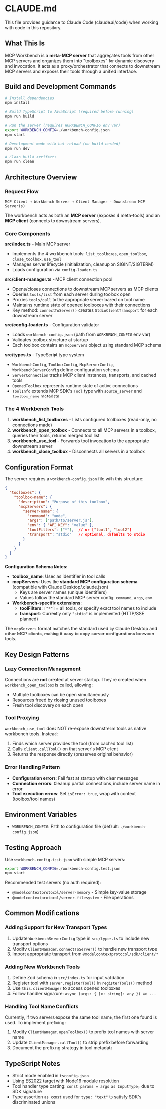 # CLAUDE.md

This file provides guidance to Claude Code (claude.ai/code) when working with code in this repository.

## What This Is

MCP Workbench is a **meta-MCP server** that aggregates tools from other MCP servers and organizes them into "toolboxes" for dynamic discovery and invocation. It acts as a proxy/orchestrator that connects to downstream MCP servers and exposes their tools through a unified interface.

## Build and Development Commands

```bash
# Install dependencies
npm install

# Build TypeScript to JavaScript (required before running)
npm run build

# Run the server (requires WORKBENCH_CONFIG env var)
export WORKBENCH_CONFIG=./workbench-config.json
npm start

# Development mode with hot-reload (no build needed)
npm run dev

# Clean build artifacts
npm run clean
```

## Architecture Overview

### Request Flow
```
MCP Client → Workbench Server → Client Manager → Downstream MCP Server(s)
```

The workbench acts as both an **MCP server** (exposes 4 meta-tools) and an **MCP client** (connects to downstream servers).

### Core Components

**src/index.ts** - Main MCP server
- Implements the 4 workbench tools: `list_toolboxes`, `open_toolbox`, `close_toolbox`, `use_tool`
- Manages server lifecycle (initialization, cleanup on SIGINT/SIGTERM)
- Loads configuration via `config-loader.ts`

**src/client-manager.ts** - MCP client connection pool
- Opens/closes connections to downstream MCP servers as MCP clients
- Queries `tools/list` from each server during toolbox open
- Proxies `tools/call` to the appropriate server based on tool name
- Maintains runtime state of opened toolboxes with their connections
- Key method: `connectToServer()` creates `StdioClientTransport` for each downstream server

**src/config-loader.ts** - Configuration validator
- Loads `workbench-config.json` (path from `WORKBENCH_CONFIG` env var)
- Validates toolbox structure at startup
- Each toolbox contains an `mcpServers` object using standard MCP schema

**src/types.ts** - TypeScript type system
- `WorkbenchConfig`, `ToolboxConfig`, `McpServerConfig`, `WorkbenchServerConfig` define configuration schema
- `ServerConnection` tracks MCP client instances, transports, and cached tools
- `OpenedToolbox` represents runtime state of active connections
- `ToolInfo` extends MCP SDK's `Tool` type with `source_server` and `toolbox_name` metadata

### The 4 Workbench Tools

1. **workbench_list_toolboxes** - Lists configured toolboxes (read-only, no connections made)
2. **workbench_open_toolbox** - Connects to all MCP servers in a toolbox, queries their tools, returns merged tool list
3. **workbench_use_tool** - Forwards tool invocation to the appropriate downstream server
4. **workbench_close_toolbox** - Disconnects all servers in a toolbox

## Configuration Format

The server requires a `workbench-config.json` file with this structure:

```json
{
  "toolboxes": {
    "toolbox-name": {
      "description": "Purpose of this toolbox",
      "mcpServers": {
        "server-name": {
          "command": "node",
          "args": ["path/to/server.js"],
          "env": { "API_KEY": "value" },
          "toolFilters": ["*"],  // or ["tool1", "tool2"]
          "transport": "stdio"   // optional, defaults to stdio
        }
      }
    }
  }
}
```

**Configuration Schema Notes:**
- **toolbox_name**: Used as identifier in tool calls
- **mcpServers**: Uses the **standard MCP configuration schema** (compatible with Claude Desktop/.claude.json)
  - Keys are server names (unique identifiers)
  - Values follow the standard MCP server config: `command`, `args`, `env`
- **Workbench-specific extensions**:
  - **toolFilters**: `["*"]` = all tools, or specify exact tool names to include
  - **transport**: Currently only `"stdio"` is implemented (HTTP/SSE planned)

The `mcpServers` format matches the standard used by Claude Desktop and other MCP clients, making it easy to copy server configurations between tools.

## Key Design Patterns

### Lazy Connection Management
Connections are **not** created at server startup. They're created when `workbench_open_toolbox` is called, allowing:
- Multiple toolboxes can be open simultaneously
- Resources freed by closing unused toolboxes
- Fresh tool discovery on each open

### Tool Proxying
`workbench_use_tool` does NOT re-expose downstream tools as native workbench tools. Instead:
1. Finds which server provides the tool (from cached tool list)
2. Calls `client.callTool()` on that server's MCP client
3. Returns the response directly (preserves original behavior)

### Error Handling Pattern
- **Configuration errors**: Fail fast at startup with clear messages
- **Connection errors**: Cleanup partial connections, include server name in error
- **Tool execution errors**: Set `isError: true`, wrap with context (toolbox/tool names)

## Environment Variables

- `WORKBENCH_CONFIG`: Path to configuration file (default: `./workbench-config.json`)

## Testing Approach

Use `workbench-config.test.json` with simple MCP servers:

```bash
export WORKBENCH_CONFIG=./workbench-config.test.json
npm start
```

Recommended test servers (no auth required):
- `@modelcontextprotocol/server-memory` - Simple key-value storage
- `@modelcontextprotocol/server-filesystem` - File operations

## Common Modifications

### Adding Support for New Transport Types
1. Update `WorkbenchServerConfig` type in `src/types.ts` to include new transport options
2. Modify `ClientManager.connectToServer()` to handle new transport type
3. Import appropriate transport from `@modelcontextprotocol/sdk/client/*`

### Adding New Workbench Tools
1. Define Zod schema in `src/index.ts` for input validation
2. Register tool with `server.registerTool()` in `registerTools()` method
3. Use `this.clientManager` to access opened toolboxes
4. Follow handler signature: `async (args: { [x: string]: any }) => ...`

### Handling Tool Name Conflicts
Currently, if two servers expose the same tool name, the first one found is used. To implement prefixing:
1. Modify `ClientManager.openToolbox()` to prefix tool names with server name
2. Update `ClientManager.callTool()` to strip prefix before forwarding
3. Document the prefixing strategy in tool metadata

## TypeScript Notes

- Strict mode enabled in `tsconfig.json`
- Using ES2022 target with Node16 module resolution
- Tool handler type casting: `const params = args as InputType;` due to SDK signature
- Type assertion `as const` used for `type: "text"` to satisfy SDK's discriminated unions

